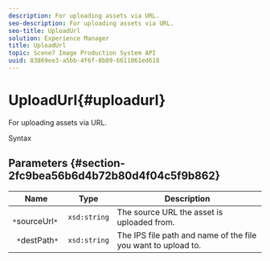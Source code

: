 ```yaml
---
description: For uploading assets via URL.
seo-description: For uploading assets via URL.
seo-title: UploadUrl
solution: Experience Manager
title: UploadUrl
topic: Scene7 Image Production System API
uuid: 83869ee3-a5bb-4f6f-8b09-6611861ed618
---
```


# UploadUrl{#uploadurl}

For uploading assets via URL.

 Syntax 

## Parameters {#section-2fc9bea56b6d4b72b80d4f04c5f9b862}

|  Name  | Type  | Description  |
|---|---|---|
|  ` *`sourceUrl`*`  | `xsd:string`  | The source URL the asset is uploaded from.  |
|  ` *`destPath`*`  | `xsd:string`  | The IPS file path and name of the file you want to upload to.  |

